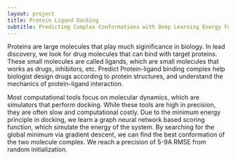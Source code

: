 ```yaml
---
layout: project
title: Protein Ligand Docking
subtitle: Predicting Complex Conformations with Deep Learning Energy Function
---
```

Proteins are large molecules that play much siginificance in biology. In lead discovery, we look for drug molecules that can bind with target proteins. These small molecules are called ligands, which are small molecules that works as drugs, inhibitors, etc. Predict Protein-ligand binding complex help biologist design drugs according to protein structures, and understand the mechanics of protein-ligand interaction.

Most computational tools focus on molecular dynamics, which are simulators that perform docking. While these tools are high in precision, they are often slow and computational costly. Due to the minimum energy principle in docking, we learn a graph neural network based scoring function, which simulate the energy of the system. By searching for the global minimum via gradient descent, we can find the best conformation of the two molecule complex. We reach a precision of 5-9A RMSE from random initialization.

